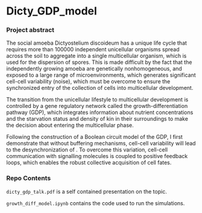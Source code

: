 # Dicty_GDP_model

### Project abstract

The social amoeba Dictyostelium discoideum has a unique life cycle that requires more than 100000 independent unicellular organisms spread across the soil to aggregate into a single multicellular organism, which is used for the dispersion of spores. This is made difficult by the fact that the independently growing amoeba are genetically nonhomogeneous, and exposed to a large range of microenvironments, which generates significant cell-cell variability (noise), which must be overcome to ensure the synchronized entry of the collection of cells into multicellular development.

The transition from the unicellular lifestyle to multicellular development is controlled by a gene regulatory network called the growth-differentiation pathway (GDP), which integrates information about nutrient concentrations and the starvation status and density of kin in their surroundings to make the decision about entering the multicellular phase.

Following the construction of a Boolean circuit model of the GDP, I first demonstrate that without buffering mechanisms, cell-cell variability will lead to the desynchronization of . To overcome this variation, cell-cell communication with signalling molecules is coupled to positive feedback loops, which enables the robust collective acquisition of cell fates.

### Repo Contents

`dicty_gdp_talk.pdf` is a self contained presentation on the topic.

`growth_diff_model.ipynb` contains the code used to run the simulations.


